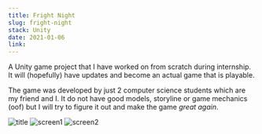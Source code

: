 ```yaml
---
title: Fright Night
slug: fright-night
stack: Unity
date: 2021-01-06
link:
---
```


A Unity game project that I have worked on from scratch during internship. It will (hopefully) have updates and become an actual game that is playable.

The game was developed by just 2 computer science students which are my friend and I. It do not have good models, storyline or game mechanics (oof) but I will try to figure it out and make the game _great again_.

![title](https://imgur.com/download/voEStCP/)
![screen1](https://imgur.com/download/EqKzWlI/)
![screen2](https://imgur.com/download/f62JM6N/)
